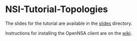NSI-Tutorial-Topologies
=======================

The slides for the tutorial are available in the [slides](http://www.github.com/jeroenh/NSI-Tutorial-Topologies/slides) directory.

Instructions for installing the OpenNSA client are on the [wiki](http://github.com/jeroenh/NSI-Tutorial-Topologies/wiki).

